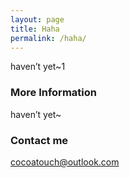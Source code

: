 ```yaml
---
layout: page
title: Haha
permalink: /haha/
---
```


haven’t yet~1

### More Information

haven’t yet~

### Contact me

[cocoatouch@outlook.com](mailto:cocoatouch@outlook.com)